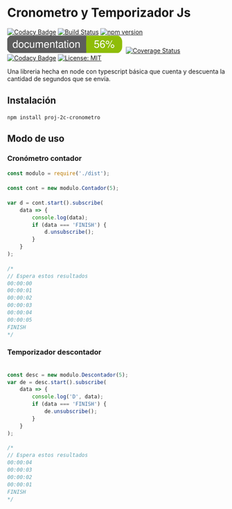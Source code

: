 # Cronometro y Temporizador Js

[![Codacy Badge](https://api.codacy.com/project/badge/Grade/f1edbe02f76a4409880bb582e37dfe3c)](https://app.codacy.com/app/ruslanguns/anartz-npm-2c-cronometro?utm_source=github.com&utm_medium=referral&utm_content=ruslanguns/anartz-npm-2c-cronometro&utm_campaign=Badge_Grade_Settings)
[![Build Status](https://travis-ci.org/ruslanguns/anartz-npm-2c-cronometro.svg?branch=master)](https://travis-ci.org/ruslanguns/anartz-npm-2c-cronometro)
[![npm version](https://badge.fury.io/js/proj-2c-cronometro.svg)](https://badge.fury.io/js/proj-2c-cronometro)
[![Documentation](https://raw.githubusercontent.com/ruslanguns/anartz-npm-2c-cronometro/master/documentation/images/coverage-badge-documentation.svg?sanitize=true)](https://github.com/ruslanguns/anartz-npm-2c-cronometro/tree/master/documentation)
[![Coverage Status](https://coveralls.io/repos/github/ruslanguns/anartz-npm-2c-cronometro/badge.svg?branch=master)](https://coveralls.io/github/ruslanguns/anartz-npm-2c-cronometro?branch=master)
[![Codacy Badge](https://api.codacy.com/project/badge/Grade/27ff60f583044b8298cd53b924c6805d)](https://www.codacy.com/app/ruslanguns/anartz-npm-2c-cronometro?utm_source=github.com&amp;utm_medium=referral&amp;utm_content=ruslanguns/anartz-npm-2c-cronometro&amp;utm_campaign=Badge_Grade)
 [![License: MIT](https://img.shields.io/badge/License-MIT-yellow.svg)](https://opensource.org/licenses/MIT)

Una libreria hecha en node con typescript básica que cuenta y descuenta la cantidad de segundos que se envía.

## Instalación

```
npm install proj-2c-cronometro
```

## Modo de uso

### Cronómetro contador
```typescript
const modulo = require('./dist');

const cont = new modulo.Contador(5);

var d = cont.start().subscribe(
    data => {
        console.log(data);
        if (data === 'FINISH') {
            d.unsubscribe();
        }
    }
);

/*
// Espera estos resultados
00:00:00
00:00:01
00:00:02
00:00:03
00:00:04
00:00:05
FINISH
*/
```

### Temporizador descontador
```typescript

const desc = new modulo.Descontador(5);
var de = desc.start().subscribe(
    data => {
        console.log('D', data);
        if (data === 'FINISH') {
            de.unsubscribe();
        }
    }
);

/*
// Espera estos resultados
00:00:04
00:00:03
00:00:02
00:00:01
FINISH
*/
```
